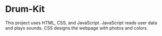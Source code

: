 # Drum-Kit
This project uses HTML, CSS, and JavaScript. JavaScript reads user data and plays sounds. CSS designs the webpage with photos and colors.
